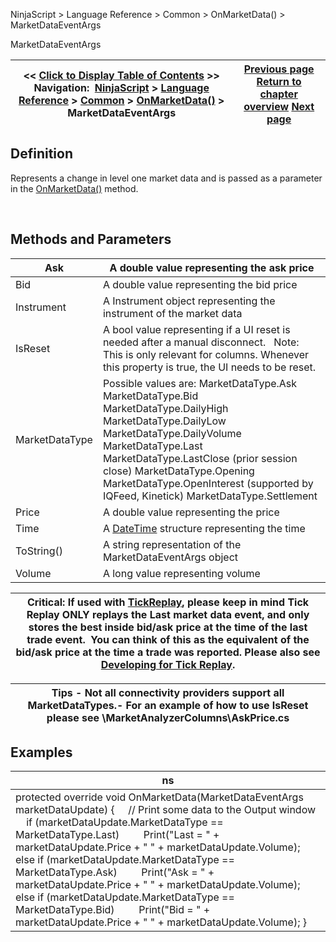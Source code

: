 ﻿
NinjaScript > Language Reference > Common > OnMarketData() > MarketDataEventArgs

MarketDataEventArgs

| << [Click to Display Table of Contents](marketdataeventargs.md) >> **Navigation:**     [NinjaScript](ninjascript.md) > [Language Reference](language_reference_wip.md) > [Common](common.md) > [OnMarketData()](onmarketdata.md) > MarketDataEventArgs | [Previous page](onmarketdata.md) [Return to chapter overview](onmarketdata.md) [Next page](onmarketdepth.md) |
| --- | --- |
## Definition
Represents a change in level one market data and is passed as a parameter in the [OnMarketData()](onmarketdata.md) method.   

 
## Methods and Parameters

| Ask | A double value representing the ask price |
| --- | --- |
| Bid | A double value representing the bid price |
| Instrument | A Instrument object representing the instrument of the market data |
| IsReset | A bool value representing if a UI reset is needed after a manual disconnect.   Note: This is only relevant for columns. Whenever this property is true, the UI needs to be reset. |
| MarketDataType | Possible values are: MarketDataType.Ask MarketDataType.Bid MarketDataType.DailyHigh MarketDataType.DailyLow MarketDataType.DailyVolume MarketDataType.Last MarketDataType.LastClose (prior session close) MarketDataType.Opening MarketDataType.OpenInterest (supported by IQFeed, Kinetick) MarketDataType.Settlement |
| Price | A double value representing the price |
| Time | A [DateTime](http://msdn2.microsoft.com/en-us/library/system.datetime.aspx) structure representing the time |
| ToString() | A string representation of the MarketDataEventArgs object |
| Volume | A long value representing volume |

| Critical: If used with [TickReplay](tick_replay.md), please keep in mind Tick Replay ONLY replays the Last market data event, and only stores the best inside bid/ask price at the time of the last trade event.  You can think of this as the equivalent of the bid/ask price at the time a trade was reported. Please also see [Developing for Tick Replay](developing_for__tick_replay.md). |
| --- |

| Tips - Not all connectivity providers support all MarketDataTypes.- For an example of how to use IsReset please see \\MarketAnalyzerColumns\\AskPrice.cs |
| --- |

## Examples

| ns |
| --- |
| protected override void OnMarketData(MarketDataEventArgs marketDataUpdate) {      // Print some data to the Output window      if (marketDataUpdate.MarketDataType == MarketDataType.Last)          Print("Last = " + marketDataUpdate.Price + " " + marketDataUpdate.Volume);      else if (marketDataUpdate.MarketDataType == MarketDataType.Ask)          Print("Ask = " + marketDataUpdate.Price + " " + marketDataUpdate.Volume);      else if (marketDataUpdate.MarketDataType == MarketDataType.Bid)          Print("Bid = " + marketDataUpdate.Price + " " + marketDataUpdate.Volume); } |
